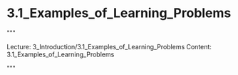 # 3.1_Examples_of_Learning_Problems

"""

Lecture: 3_Introduction/3.1_Examples_of_Learning_Problems
Content: 3.1_Examples_of_Learning_Problems

"""

